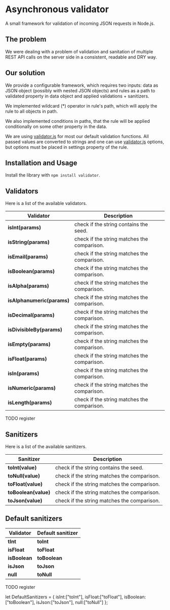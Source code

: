 # Asynchronous validator

A small framework for validation of incoming JSON requests in Node.js.

## The problem

We were dealing with a problem of validation and sanitation of multiple REST API calls on the server side in a consistent, readable and DRY way. 

## Our solution

We provide a configurable framework, which requires two inputs: data as JSON object (possibly with nested JSON objects)
and rules as a path to validated property in data object and applied validations + sanitizers.

We implemented wildcard (*) operator in rule's path, which will apply the rule to all objects in path.

We also implemented conditions in paths, that the rule will be applied conditionally on some other property in the data.


We are using [validator.js](https://www.npmjs.com/package/validator) for most our default validation functions. All passed values are
converted to strings and one can use [validator.js](https://www.npmjs.com/package/validator) options, but options must be placed in settings property of the rule.
 

## Installation and Usage

Install the library with `npm install validator`.

## Validators

Here is a list of the available validators.

Validator                               | Description
--------------------------------------- | --------------------------------------
**isInt(params)**            | check if the string contains the seed.
**isString(params)**             | check if the string matches the comparison.
**isEmail(params)**             | check if the string matches the comparison.
**isBoolean(params)**             | check if the string matches the comparison.
**isAlpha(params)**             | check if the string matches the comparison.
**isAlphanumeric(params)**             | check if the string matches the comparison.
**isDecimal(params)**             | check if the string matches the comparison.
**isDivisibleBy(params)**             | check if the string matches the comparison.
**isEmpty(params)**             | check if the string matches the comparison.
**isFloat(params)**             | check if the string matches the comparison.
**isIn(params)**             | check if the string matches the comparison.
**isNumeric(params)**             | check if the string matches the comparison.
**isLength(params)**             | check if the string matches the comparison.

TODO register

## Sanitizers

Here is a list of the available sanitizers.

Sanitizer                               | Description
--------------------------------------- | --------------------------------------
**toInt(value)**            | check if the string contains the seed.
**toNull(value)**             | check if the string matches the comparison.
**toFloat(value)**             | check if the string matches the comparison.
**toBoolean(value)**             | check if the string matches the comparison.
**toJson(value)**             | check if the string matches the comparison.

## Default sanitizers

Validator                               | Default sanitizer
--------------------------------------- | --------------------------------------
**tInt**            | **toInt**
**isFloat**             | **toFloat**
**isBoolean**             | **toBoolean**
**isJson**             | **toJson**
**null**             | **toNull**

TODO register

let DefaultSanitizers = {
	isInt:["toInt"],
	isFloat:["toFloat"],
	isBoolean:["toBoolean"],
	isJson:["toJson"],
	null:["toNull"]
};
